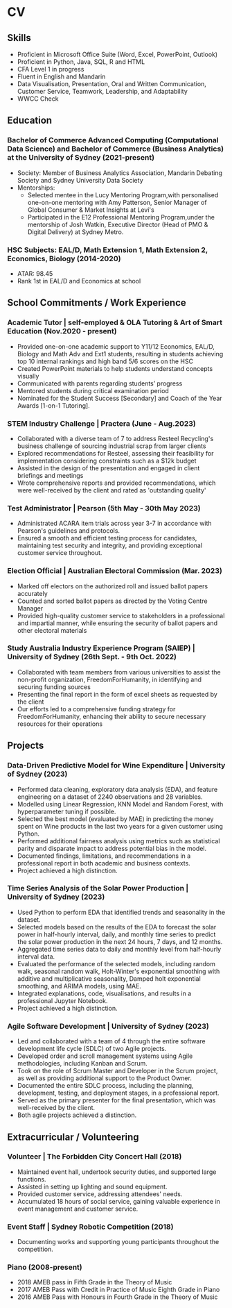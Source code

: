 # CV

## Skills
- Proficient in Microsoft Office Suite (Word, Excel, PowerPoint, Outlook)
- Proficient in Python, Java, SQL, R and HTML
- CFA Level 1 in progress
- Fluent in English and Mandarin
- Data Visualisation, Presentation, Oral and Written Communication, Customer Service, Teamwork, Leadership, and Adaptability
- WWCC Check

## Education
### Bachelor of Commerce Advanced Computing (Computational Data Science) and Bachelor of Commerce (Business Analytics) at the University of Sydney (2021-present)
- Society: Member of Business Analytics Association, Mandarin Debating Society and Sydney University Data Society
- Mentorships:
    - Selected mentee in the Lucy Mentoring Program,with personalised one-on-one mentoring with Amy Patterson, Senior Manager of Global Consumer & Market Insights at Levi's
    - Participated in the E12 Professional Mentoring Program,under the mentorship of Josh Watkin, Executive Director (Head of PMO & Digital Delivery) at Sydney Metro.

### HSC Subjects: EAL/D, Math Extension 1, Math Extension 2, Economics, Biology (2014-2020)
- ATAR: 98.45
- Rank 1st in EAL/D and Economics at school

## School Commitments / Work Experience
### Academic Tutor | self-employed & OLA Tutoring & Art of Smart Education (Nov.2020 - present)
- Provided one-on-one academic support to Y11/12 Economics, EAL/D, Biology and Math Adv and Ext1 students, resulting in students achieving top 10 internal rankings and high band 5/6 scores on the HSC
- Created PowerPoint materials to help students understand concepts visually
- Communicated with parents regarding students’ progress
- Mentored students during critical examination period
- Nominated for the Student Success [Secondary] and Coach of the Year Awards [1-on-1 Tutoring].

### STEM Industry Challenge | Practera (June - Aug.2023)
- Collaborated with a diverse team of 7 to address Resteel Recycling's business challenge of sourcing industrial scrap from larger clients
- Explored recommendations for Resteel, assessing their feasibility for implementation considering constraints such as a $12k budget
- Assisted in the design of the presentation and engaged in client briefings and meetings
- Wrote comprehensive reports and provided recommendations, which were well-received by the client and rated as 'outstanding quality'

### Test Administrator | Pearson (5th May - 30th May 2023)
- Administrated ACARA item trials across year 3-7 in accordance with Pearson's guidelines and protocols.
- Ensured a smooth and efficient testing process for candidates, maintaining test security and integrity, and providing exceptional customer service throughout.

### Election Official | Australian Electoral Commission (Mar. 2023)
- Marked off electors on the authorized roll and issued ballot papers accurately
- Counted and sorted ballot papers as directed by the Voting Centre Manager
- Provided high-quality customer service to stakeholders in a professional and impartial manner, while ensuring the security of ballot papers and other electoral materials

### Study Australia Industry Experience Program (SAIEP) | University of Sydney (26th Sept. - 9th Oct. 2022)
- Collaborated with team members from various universities to assist the non-profit organization, FreedomForHumanity, in identifying and securing funding sources
- Presenting the final report in the form of excel sheets as requested by the client
- Our efforts led to a comprehensive funding strategy for FreedomForHumanity, enhancing their ability to secure necessary resources for their operations

## Projects
### Data-Driven Predictive Model for Wine Expenditure | University of Sydney (2023)
- Performed data cleaning, exploratory data analysis (EDA), and feature engineering on a dataset of 2240 observations and 28 variables.
- Modelled using Linear Regression, KNN Model and Random Forest, with hyperparameter tuning if possible.
- Selected the best model (evaluated by MAE) in predicting the money spent on Wine products in the last two years for a given customer using Python.
- Performed additional fairness analysis using metrics such as statistical parity and disparate impact to address potential bias in the model.
- Documented findings, limitations, and recommendations in a professional report in both academic and business contexts.
- Project achieved a high distinction.

### Time Series Analysis of the Solar Power Production | University of Sydney (2023)
- Used Python to perform EDA that identified trends and seasonality in the dataset.
- Selected models based on the results of the EDA to forecast the solar power in half-hourly interval, daily, and monthly time series to predict the solar power production in the next 24 hours, 7 days, and 12 months.
- Aggregated time series data to daily and monthly level from half-hourly interval data.
- Evaluated the performance of the selected models, including random walk, seasonal random walk, Holt-Winter's exponential smoothing with additive and multiplicative seasonality, Damped holt exponential smoothing, and ARIMA models, using MAE.
- Integrated explanations, code, visualisations, and results in a professional Jupyter Notebook.
- Project achieved a high distinction.

### Agile Software Development | University of Sydney (2023)
- Led and collaborated with a team of 4 through the entire software development life cycle (SDLC) of two Agile projects.
- Developed order and scroll management systems using Agile methodologies, including Kanban and Scrum.
- Took on the role of Scrum Master and Developer in the Scrum project, as well as providing additional support to the Product Owner.
- Documented the entire SDLC process, including the planning, development, testing, and deployment stages, in a professional report.
- Served as the primary presenter for the final presentation, which was well-received by the client.
- Both agile projects achieved a distinction.

## Extracurricular / Volunteering
### Volunteer | The Forbidden City Concert Hall (2018)
- Maintained event hall, undertook security duties, and supported large functions.
- Assisted in setting up lighting and sound equipment.
- Provided customer service, addressing attendees' needs.
- Accumulated 18 hours of social service, gaining valuable experience in event management and customer service.

### Event Staff | Sydney Robotic Competition (2018)
- Documenting works and supporting young participants throughout the competition.

### Piano (2008-present)
- 2018 AMEB pass in Fifth Grade in the Theory of Music
- 2017 AMEB Pass with Credit in Practice of Music Eighth Grade in Piano
- 2016 AMEB Pass with Honours in Fourth Grade in the Theory of Music
